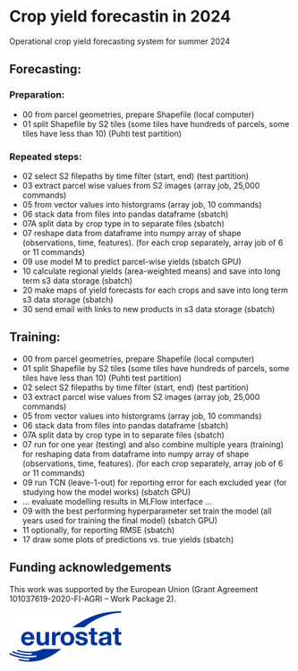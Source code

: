 # Crop yield forecastin in 2024
Operational crop yield forecasting system for summer 2024


## Forecasting:

### Preparation:
- 00 from parcel geometries, prepare Shapefile (local computer)
- 01 split Shapefile by S2 tiles (some tiles have hundreds of parcels, some tiles have less than 10) (Puhti test partition)


### Repeated steps:
- 02 select S2 filepaths by time filter (start, end) (test partition)
- 03 extract parcel wise values from S2 images (array job, 25,000 commands)
- 05 from vector values into historgrams (array job, 10 commands)
- 06 stack data from files into pandas dataframe (sbatch)
- 07A split data by crop type in to separate files (sbatch)
- 07 reshape data from dataframe into numpy array of shape (observations, time, features). (for each crop separately, array job of 6 or 11 commands)
- 09 use model M to predict parcel-wise yields (sbatch GPU)
- 10 calculate regional yields (area-weighted means) and save into long term s3 data storage (sbatch)
- 20 make maps of yield forecasts for each crops and save into long term s3 data storage (sbatch)
- 30 send email with links to new products in s3 data storage (sbatch)

## Training:

- 00 from parcel geometries, prepare Shapefile (local computer)
- 01 split Shapefile by S2 tiles (some tiles have hundreds of parcels, some tiles have less than 10) (Puhti test partition)
- 02 select S2 filepaths by time filter (start, end) (test partition)
- 03 extract parcel wise values from S2 images (array job, 25,000 commands)
- 05 from vector values into historgrams (array job, 10 commands)
- 06 stack data from files into pandas dataframe (sbatch)
- 07A split data by crop type in to separate files (sbatch)
- 07 run for one year (testing) and also combine multiple years (training) for reshaping data from dataframe into numpy array of shape (observations, time, features). (for each crop separately, array job of 6 or 11 commands)
- 09 run TCN (leave-1-out) for reporting error for each excluded year (for studying how the model works) (sbatch GPU)
- ... evaluate modelling results in MLFlow interface ...
- 09 with the best performing hyperparameter set train the model (all years used for training the final model) (sbatch GPU)
- 11 optionally, for reporting RMSE (sbatch)
- 17 draw some plots of predictions vs. true yields (sbatch)



## Funding acknowledgements

This work was supported by the European Union (Grant Agreement 101037619-2020-FI-AGRI – Work Package 2).

![Funded by Eurostat](img/Eurostat_logo_RGB_200-small.png)



